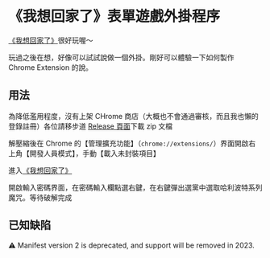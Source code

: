 # 《我想回家了》表單遊戲外掛程序
[《我想回家了》](https://docs.google.com/forms/d/e/1FAIpQLSdqaej6VBQYnHDIxUqowmhzAqg_c9IzDoOf5rEjWYp0uPJthw/viewform)很好玩喔～

玩過之後在想，好像可以試試說做一個外掛。剛好可以體驗一下如何製作 Chrome Extension 的說。

## 用法
為降低濫用程度，沒有上架 CHrome 商店（大概也不會通過審核，而且我也懶的登錄註冊）各位請移步道 [Release 頁面](https://github.com/NewJerseyStyle/Wanna-Go-Home-Cheat/releases/tag/v1.0.0)下載 zip 文檔

解壓縮後在 Chrome 的【管理擴充功能】（`chrome://extensions/`）界面開啟右上角【開發人員模式】，手動【載入未封裝項目】

進入[《我想回家了》](https://docs.google.com/forms/d/e/1FAIpQLSdqaej6VBQYnHDIxUqowmhzAqg_c9IzDoOf5rEjWYp0uPJthw/viewform)

開啟輸入密碼界面，在密碼輸入欄點選右鍵，在右鍵彈出選黨中選取哈利波特系列魔咒。等待破解完成

## 已知缺陷
:warning: Manifest version 2 is deprecated, and support will be removed in 2023.
